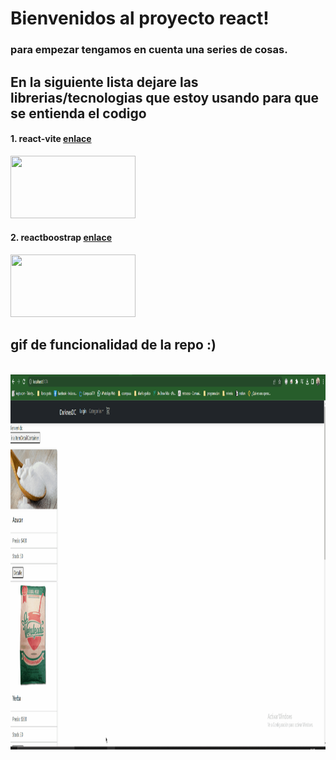 # Bienvenidos al proyecto react!

### para empezar tengamos en cuenta una series de cosas. 

## En la siguiente lista dejare las librerias/tecnologias que estoy usando para que se entienda el codigo

#### 1. react-vite [enlace](https://vitejs.dev/) 

<img src="https://vitejs.dev/logo-with-shadow.png" width="200" height="100">

#### 2. reactboostrap [enlace](https://react-bootstrap.github.io/)
 <img src="https://avatars.githubusercontent.com/u/6853419?s=200&v=4" width="200" height="100">

## gif de funcionalidad de la repo :)
<br>
<img src="src\img\Animation.gif" width="800" height="600">